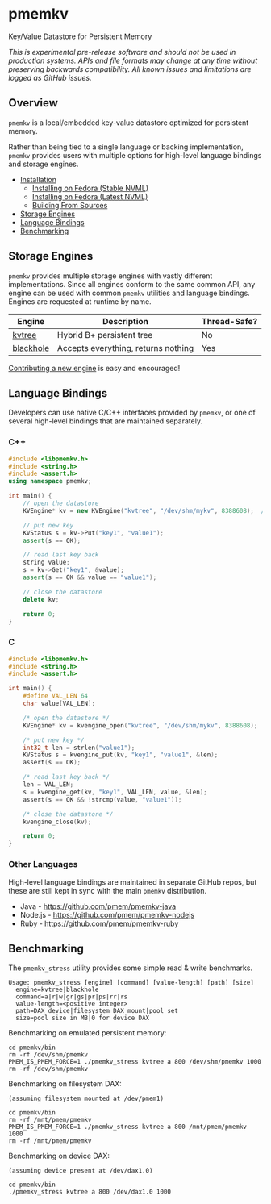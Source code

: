 # pmemkv
Key/Value Datastore for Persistent Memory

*This is experimental pre-release software and should not be used in
production systems. APIs and file formats may change at any time without
preserving backwards compatibility. All known issues and limitations
are logged as GitHub issues.*

Overview
--------

`pmemkv` is a local/embedded key-value datastore optimized for persistent memory.

Rather than being tied to a single language or backing implementation, `pmemkv`
provides users with multiple options for high-level language bindings and storage engines.

<ul>
<li><a href="https://github.com/pmem/pmemkv/blob/master/INSTALLING.md">Installation</a>
<ul>
<li><a href="https://github.com/pmem/pmemkv/blob/master/INSTALLING.md#fedora_stable_nvml">Installing on Fedora (Stable NVML)</a>
<li><a href="https://github.com/pmem/pmemkv/blob/master/INSTALLING.md#fedora_latest_nvml">Installing on Fedora (Latest NVML)</a>
<li><a href="https://github.com/pmem/pmemkv/blob/master/INSTALLING.md#building_from_sources">Building From Sources</a>
</ul>
</li>
<li><a href="#engines">Storage Engines</a></li>
<li><a href="#bindings">Language Bindings</a></li>
<li><a href="#benchmarking">Benchmarking</a></li>
</ul>

<a name="engines"></a>

Storage Engines
---------------

`pmemkv` provides multiple storage engines with vastly different implementations. Since all
engines conform to the same common API, any engine can be used with common `pmemkv` utilities
and language bindings. Engines are requested at runtime by name.

| Engine  | Description | Thread-Safe? |
| ------- | ----------- | ------------ | 
| [kvtree](https://github.com/pmem/pmemkv/blob/master/ENGINES.md#kvtree) | Hybrid B+ persistent tree | No |
| [blackhole](https://github.com/pmem/pmemkv/blob/master/ENGINES.md#blackhole) | Accepts everything, returns nothing | Yes |

[Contributing a new engine](https://github.com/pmem/pmemkv/blob/master/CONTRIBUTING.md#engines)
is easy and encouraged!

<a name="bindings"></a>

Language Bindings
-----------------

Developers can use native C/C++ interfaces provided by `pmemkv`, or one of several high-level
bindings that are maintained separately.

### C++

```cpp
#include <libpmemkv.h>
#include <string.h>
#include <assert.h>
using namespace pmemkv;

int main() {
    // open the datastore
    KVEngine* kv = new KVEngine("kvtree", "/dev/shm/mykv", 8388608);  // 8 MB

    // put new key
    KVStatus s = kv->Put("key1", "value1");
    assert(s == OK);

    // read last key back
    string value;
    s = kv->Get("key1", &value);
    assert(s == OK && value == "value1");

    // close the datastore
    delete kv;

    return 0;
}
```

### C

```c
#include <libpmemkv.h>
#include <string.h>
#include <assert.h>

int main() {
    #define VAL_LEN 64
    char value[VAL_LEN];

    /* open the datastore */
    KVEngine* kv = kvengine_open("kvtree", "/dev/shm/mykv", 8388608);

    /* put new key */
    int32_t len = strlen("value1");
    KVStatus s = kvengine_put(kv, "key1", "value1", &len);
    assert(s == OK);

    /* read last key back */
    len = VAL_LEN;
    s = kvengine_get(kv, "key1", VAL_LEN, value, &len);
    assert(s == OK && !strcmp(value, "value1"));

    /* close the datastore */
    kvengine_close(kv);

    return 0;
}
```

### Other Languages

High-level language bindings are maintained in separate GitHub repos, but these are still kept
in sync with the main `pmemkv` distribution.
 
* Java - https://github.com/pmem/pmemkv-java
* Node.js - https://github.com/pmem/pmemkv-nodejs
* Ruby - https://github.com/pmem/pmemkv-ruby

<a name="benchmarking"></a>

Benchmarking
------------

The `pmemkv_stress` utility provides some simple read & write benchmarks.

```
Usage: pmemkv_stress [engine] [command] [value-length] [path] [size]
  engine=kvtree|blackhole
  command=a|r|w|gr|gs|pr|ps|rr|rs
  value-length=<positive integer>
  path=DAX device|filesystem DAX mount|pool set
  size=pool size in MB|0 for device DAX
```  

Benchmarking on emulated persistent memory:

```
cd pmemkv/bin
rm -rf /dev/shm/pmemkv
PMEM_IS_PMEM_FORCE=1 ./pmemkv_stress kvtree a 800 /dev/shm/pmemkv 1000
rm -rf /dev/shm/pmemkv
```

Benchmarking on filesystem DAX:

```
(assuming filesystem mounted at /dev/pmem1)

cd pmemkv/bin
rm -rf /mnt/pmem/pmemkv
PMEM_IS_PMEM_FORCE=1 ./pmemkv_stress kvtree a 800 /mnt/pmem/pmemkv 1000
rm -rf /mnt/pmem/pmemkv
```

Benchmarking on device DAX:

```
(assuming device present at /dev/dax1.0)

cd pmemkv/bin
./pmemkv_stress kvtree a 800 /dev/dax1.0 1000
```
